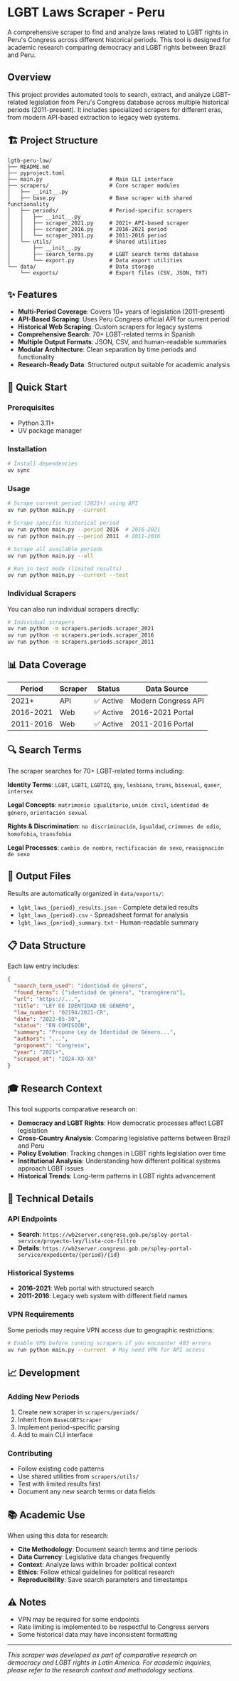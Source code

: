 # LGBT Laws Scraper - Peru

A comprehensive scraper to find and analyze laws related to LGBT rights in Peru's Congress across different historical periods. This tool is designed for academic research comparing democracy and LGBT rights between Brazil and Peru.

## Overview

This project provides automated tools to search, extract, and analyze LGBT-related legislation from Peru's Congress database across multiple historical periods (2011-present). It includes specialized scrapers for different eras, from modern API-based extraction to legacy web systems.

## 🏗️ Project Structure

```
lgtb-peru-law/
├── README.md
├── pyproject.toml
├── main.py                     # Main CLI interface
├── scrapers/                   # Core scraper modules
│   ├── __init__.py
│   ├── base.py                 # Base scraper with shared functionality
│   ├── periods/                # Period-specific scrapers
│   │   ├── __init__.py
│   │   ├── scraper_2021.py     # 2021+ API-based scraper
│   │   ├── scraper_2016.py     # 2016-2021 period
│   │   └── scraper_2011.py     # 2011-2016 period
│   └── utils/                  # Shared utilities
│       ├── __init__.py
│       ├── search_terms.py     # LGBT search terms database
│       └── export.py           # Data export utilities
└── data/                       # Data storage
    └── exports/                # Export files (CSV, JSON, TXT)
```

## ✨ Features

- **Multi-Period Coverage**: Covers 10+ years of legislation (2011-present)
- **API-Based Scraping**: Uses Peru Congress official API for current period
- **Historical Web Scraping**: Custom scrapers for legacy systems
- **Comprehensive Search**: 70+ LGBT-related terms in Spanish
- **Multiple Output Formats**: JSON, CSV, and human-readable summaries
- **Modular Architecture**: Clean separation by time periods and functionality
- **Research-Ready Data**: Structured output suitable for academic analysis

## 🚀 Quick Start

### Prerequisites

- Python 3.11+
- UV package manager

### Installation

```bash
# Install dependencies
uv sync
```

### Usage

```bash
# Scrape current period (2021+) using API
uv run python main.py --current

# Scrape specific historical period
uv run python main.py --period 2016  # 2016-2021
uv run python main.py --period 2011  # 2011-2016

# Scrape all available periods
uv run python main.py --all

# Run in test mode (limited results)
uv run python main.py --current --test
```

### Individual Scrapers

You can also run individual scrapers directly:

```bash
# Individual scrapers
uv run python -m scrapers.periods.scraper_2021
uv run python -m scrapers.periods.scraper_2016
uv run python -m scrapers.periods.scraper_2011
```

## 📊 Data Coverage

| Period | Scraper | Status | Data Source |
|--------|---------|---------|-------------|
| 2021+ | API | ✅ Active | Modern Congress API |
| 2016-2021 | Web | ✅ Active | 2016-2021 Portal |
| 2011-2016 | Web | ✅ Active | 2011-2016 Portal |

## 🔍 Search Terms

The scraper searches for 70+ LGBT-related terms including:

**Identity Terms**: `LGBT`, `LGBTI`, `LGBTIQ`, `gay`, `lesbiana`, `trans`, `bisexual`, `queer`, `intersex`

**Legal Concepts**: `matrimonio igualitario`, `unión civil`, `identidad de género`, `orientación sexual`

**Rights & Discrimination**: `no discriminación`, `igualdad`, `crímenes de odio`, `homofobia`, `transfobia`

**Legal Processes**: `cambio de nombre`, `rectificación de sexo`, `reasignación de sexo`

## 📁 Output Files

Results are automatically organized in `data/exports/`:

- `lgbt_laws_{period}_results.json` - Complete detailed results
- `lgbt_laws_{period}.csv` - Spreadsheet format for analysis  
- `lgbt_laws_{period}_summary.txt` - Human-readable summary

## 📋 Data Structure

Each law entry includes:

```json
{
  "search_term_used": "identidad de género",
  "found_terms": ["identidad de género", "transgénero"],
  "url": "https://...",
  "title": "LEY DE IDENTIDAD DE GÉNERO", 
  "law_number": "02194/2021-CR",
  "date": "2022-05-30",
  "status": "EN COMISIÓN",
  "summary": "Propone Ley de Identidad de Género...",
  "authors": "...",
  "proponent": "Congreso",
  "year": "2021+",
  "scraped_at": "2024-XX-XX"
}
```

## 🎓 Research Context

This tool supports comparative research on:

- **Democracy and LGBT Rights**: How democratic processes affect LGBT legislation
- **Cross-Country Analysis**: Comparing legislative patterns between Brazil and Peru  
- **Policy Evolution**: Tracking changes in LGBT rights legislation over time
- **Institutional Analysis**: Understanding how different political systems approach LGBT issues
- **Historical Trends**: Long-term patterns in LGBT rights advancement

## 🔧 Technical Details

### API Endpoints

- **Search**: `https://wb2server.congreso.gob.pe/spley-portal-service/proyecto-ley/lista-con-filtro`
- **Details**: `https://wb2server.congreso.gob.pe/spley-portal-service/expediente/{period}/{id}`

### Historical Systems

- **2016-2021**: Web portal with structured search
- **2011-2016**: Legacy web system with different field names

### VPN Requirements

Some periods may require VPN access due to geographic restrictions:

```bash
# Enable VPN before running scrapers if you encounter 403 errors
uv run python main.py --current  # May need VPN for API access
```

## 📈 Development

### Adding New Periods

1. Create new scraper in `scrapers/periods/`
2. Inherit from `BaseLGBTScraper`
3. Implement period-specific parsing
4. Add to main CLI interface

### Contributing

- Follow existing code patterns
- Use shared utilities from `scrapers/utils/`
- Test with limited results first
- Document any new search terms or data fields

## 📚 Academic Use

When using this data for research:

- **Cite Methodology**: Document search terms and time periods
- **Data Currency**: Legislative data changes frequently  
- **Context**: Analyze laws within broader political context
- **Ethics**: Follow ethical guidelines for political research
- **Reproducibility**: Save search parameters and timestamps

## ⚠️ Notes

- VPN may be required for some endpoints
- Rate limiting is implemented to be respectful to Congress servers
- Some historical data may have inconsistent formatting

---

*This scraper was developed as part of comparative research on democracy and LGBT rights in Latin America. For academic inquiries, please refer to the research context and methodology sections.*